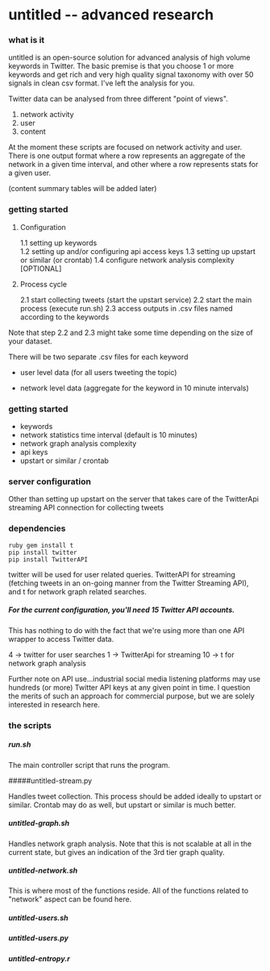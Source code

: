 # untitled -- advanced research 

### what is it 

untitled is an open-source solution for advanced analysis of high volume keywords in Twitter. The basic premise is that you choose 1 or more keywords and get rich and very high quality signal taxonomy with over 50 signals in clean csv format. I've left the analysis for you. 

Twitter data can be analysed from three different "point of views". 

1) network activity 
2) user 
3) content

At the moment these scripts are focused on network activity and user. There is one output format where a row represents an aggregate of the network in a given time interval, and other where a row represents stats for a given user. 

(content summary tables will be added later)

### getting started 

1. Configuration

    1.1 setting up keywords  
    1.2 setting up and/or configuring api access keys 
    1.3 setting up upstart or similar (or crontab)
    1.4 configure network analysis complexity [OPTIONAL]
    
2. Process cycle

    2.1 start collecting tweets (start the upstart service) 
    2.2 start the main process (execute run.sh)
    2.3 access outputs in .csv files named according to the keywords 

Note that step 2.2 and 2.3 might take some time depending on the size of your dataset. 

There will be two separate .csv files for each keyword

- user level data  (for all users tweeting the topic) 

- network level data (aggregate for the keyword in 10 minute intervals)

### getting started 

- keywords
- network statistics time interval (default is 10 minutes) 
- network graph analysis complexity
- api keys
- upstart or similar / crontab 

### server configuration

Other than setting up upstart on the server that takes care of the TwitterApi streaming API connection for collecting tweets

### dependencies 

    ruby gem install t
    pip install twitter
    pip install TwitterAPI 

twitter will be used for user related queries. TwitterAPI for streaming (fetching tweets in an on-going manner from the Twitter Streaming API), and t for network graph related searches. 

##### For the current configuration, you'll need 15 Twitter API accounts. 

This has nothing to do with the fact that we're using more than one API wrapper to access Twitter data. 

4 -> twitter for user searches
1 -> TwitterApi for streaming
10 -> t for network graph analysis 

 Further note on API use...industrial social media listening platforms may use hundreds (or more) Twitter API keys at any given point in time. I question the merits of such an approach for commercial purpose, but we are solely interested in research here. 

### the scripts 

##### run.sh 

The main controller script that runs the program. 

#####untitled-stream.py

Handles tweet collection. This process should be added ideally to upstart or similar. Crontab may do as well, but upstart or similar is much better. 

##### untitled-graph.sh

Handles network graph analysis. Note that this is not scalable at all in the current state, but gives an indication of the 3rd tier graph quality. 

##### untitled-network.sh

This is where most of the functions reside. All of the functions related to "network" aspect can be found here. 

##### untitled-users.sh
##### untitled-users.py
##### untitled-entropy.r 
